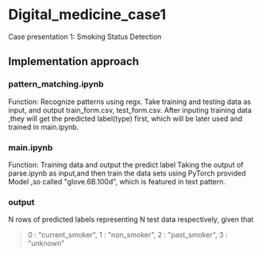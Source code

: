 # Digital_medicine_case1

Case presentation 1: Smoking Status Detection 

## Implementation approach
### pattern_matching.ipynb
Function: Recognize patterns using regx.
Take training and testing data as input, and output train_form.csv, test_form.csv. After inputing training data ,they will get the predicted label(type) first, which will be later used and trained in main.ipynb.

### main.ipynb 
Function: Training data and output the predict label
Taking the output of parse.ipynb as input,and then train the data sets using PyTorch provided Model ,so called "glove.6B.100d", which is featured in text pattern.

### output

N rows of predicted labels representing N test data respectively, given that
>  0 : "current_smoker", 1 : "non_smoker", 2 : "past_smoker", 3 : "unknown"






		













